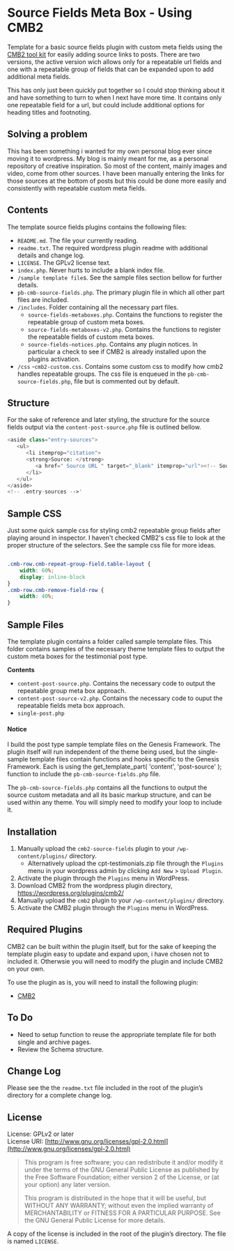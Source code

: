 # Source Fields Meta Box - Using CMB2

Template for a basic source fields plugin with custom meta fields using the [CMB2 tool kit](https://github.com/WebDevStudios/cmb2) for easily adding source links to posts. There are two versions, the active version wich allows only for a repeatable url fields and one with a repeatable group of fields that can be expanded upon to add additional meta fields.

This has only just been quickly put together so I could stop thinking about it and have something to turn to when I next have more time. It contains only one repeatable field for a url, but could include additional options for heading titles and footnoting.

## Solving a problem
This has been something i wanted for my own personal blog ever since moving it to wordpress. My blog is mainly meant for me, as a personal repository of creative inspiration. So most of the content, mainly images and video, come from other sources. I have been manually entering the links for those sources at the bottom of posts but this could be done more easily and consistently with repeatable custom meta fields.

## Contents

The template source fields plugins contains the following files:

- ```README.md```. The file your currently reading.
- ```readme.txt```. The required wordpress plugin readme with additional details and change log.
- ```LICENSE```. The GPLv2 license text.
- ```index.php```. Never hurts to include a blank index file.
- ```/sample template file```s. See the sample files section bellow for further details.
- ```pb-cmb-source-fields.php```. The primary plugin file in which all other part files are included.
- ```/includes```. Folder containing all the necessary part files.
   - ```source-fields-metaboxes.php```. Contains the functions to register the repeatable group of custom meta boxes.
   - ```source-fields-metaboxes-v2.php```. Contains the functions to register the repeatable fields of custom meta boxes.
   - ```source-fields-notices.php```. Contains any plugin notices. In particular a check to see if CMB2 is already installed upon the plugins activation.
- ```/css```
   -```cmb2-custom.css```. Contains some custom css to modify how cmb2 handles repeatable groups. The css file is enqueued in the ```pb-cmb-source-fields.php```, file but is commented out by default.

## Structure

For the sake of reference and later styling, the structure for the source fields output via the ```content-post-source.php``` file is outlined bellow.

```php
<aside class="entry-sources">
   <ul>
      <li itemprop="citation">
      <strong>Source: </strong>
         <a href=" Source URL " target="_blank" itemprop="url"><!-- Source URL --></a>
      </li>
   </ul>
</aside>
<!-- .entry-sources -->'

```

## Sample CSS

Just some quick sample css for styling cmb2 repeatable group fields after playing around in inspector. I haven't checked CMB2's css file to look at the proper structure of the selectors. See the sample css file for more ideas.

```css

.cmb-row.cmb-repeat-group-field.table-layout {
    width: 60%;
    display: inline-block
}
.cmb-row.cmb-remove-field-row {
    width: 40%;
}

```

## Sample Files

The template plugin contains a folder called sample template files. This folder contains samples of the necessary theme template files to output the custom meta boxes for the testimonial post type.

**Contents**

- ```content-post-source.php```. Contains the necessary code to output the repeatable group meta box approach.
- ```content-post-source-v2.php```. Contains the necessary code to ouput the repeatable fields meta box approach.
- ```single-post.php```

#### Notice

I build the post type sample template files on the Genesis Framework. The plugin itself will run independent of the theme being used, but the single- sample template files contain functions and hooks specific to the Genesis Framework. Each is using the get_template_part( 'content', 'post-source' ); function to include the ```pb-cmb-source-fields.php``` file.

The ```pb-cmb-source-fields.php``` contains all the functions to output the source custom metadata and all its basic markup structure, and can be used within any theme. You will simply need to modify your loop to include it.

## Installation

1. Manually upload the ```cmb2-source-fields``` plugin to your ```/wp-content/plugins/``` directory.
   - Alternatively upload the cpt-testimonials.zip file through the ```Plugins``` menu in your wordpress admin by clicking ```Add New``` > ```Upload Plugin```.
2. Activate the plugin through the ```Plugins``` menu in WordPress.
3. Download CMB2 from the wordpress plugin directory, https://wordpress.org/plugins/cmb2/
4. Manually upload the ```cmb2``` plugin to your ```/wp-content/plugins/``` directory.
5. Activate the CMB2 plugin through the ```Plugins``` menu in WordPress.

## Required Plugins
CMB2 can be built within the plugin itself, but for the sake of keeping the template plugin easy to update and expand upon, i have chosen not to included it. Otherwsie you will need to modify the plugin and include CMB2 on your own.

To use the plugin as is, you will need to install the following plugin:

- [CMB2](https://github.com/WebDevStudios/CMB2)

## To Do

- Need to setup function to reuse the appropriate template file for both single and archive pages.
- Review the Schema structure.

## Change Log
Please see the the ```readme.txt``` file included in the root of the plugin’s directory for a complete change log.

## License
License: GPLv2 or later  
License URI: [http://www.gnu.org/licenses/gpl-2.0.html](http://www.gnu.org/licenses/gpl-2.0.html)

> This program is free software; you can redistribute it and/or modify
it under the terms of the GNU General Public License as published by
the Free Software Foundation; either version 2 of the License, or
(at your option) any later version.
>
> This program is distributed in the hope that it will be useful,
but WITHOUT ANY WARRANTY; without even the implied warranty of
MERCHANTABILITY or FITNESS FOR A PARTICULAR PURPOSE.  See the
GNU General Public License for more details.

A copy of the license is included in the root of the plugin’s directory. The file is named ```LICENSE```.
